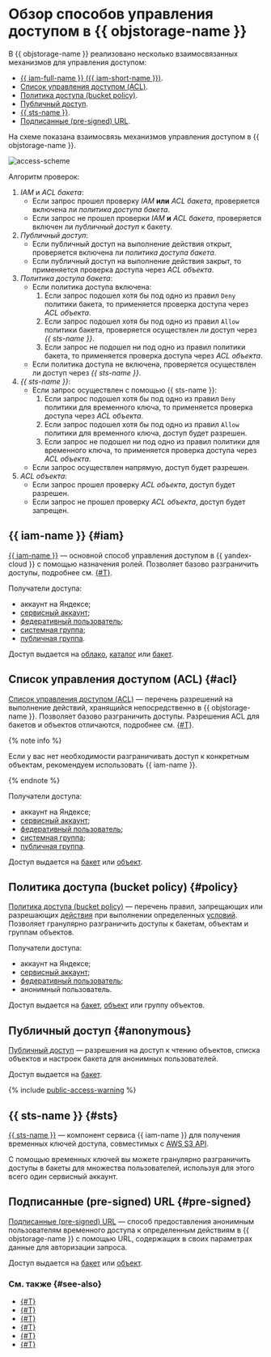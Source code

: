 # Обзор способов управления доступом в {{ objstorage-name }}

В {{ objstorage-name }} реализовано несколько взаимосвязанных механизмов для управления доступом:
* [{{ iam-full-name }} ({{ iam-short-name }})](#iam).
* [Список управления доступом (ACL)](#acl).
* [Политика доступа (bucket policy)](#policy).
* [Публичный доступ](#anonymous).
* [{{ sts-name }}](#sts).
* [Подписанные (pre-signed) URL](#pre-signed).

На схеме показана взаимосвязь механизмов управления доступом в {{ objstorage-name }}.

![access-scheme](../../_assets/storage/access-scheme.svg)

Алгоритм проверок:

1. _IAM_ и _ACL бакета_:
    * Если запрос прошел проверку _IAM_ **или** _ACL бакета_, проверяется включена ли _политика доступа бакета_.
    * Если запрос не прошел проверки _IAM_ **и** _ACL бакета_, проверяется включен ли _публичный доступ_ к бакету.
1. _Публичный доступ_:
    * Если публичный доступ на выполнение действия открыт, проверяется включена ли _политика доступа бакета_.
    * Если публичный доступ на выполнение действия закрыт, то применяется проверка доступа через _ACL объекта_.
1. _Политика доступа бакета_:
    * Если политика доступа включена:
      1. Если запрос подошел хотя бы под одно из правил `Deny` политики бакета, то применяется проверка доступа через _ACL объекта_.
      1. Если запрос подошел хотя бы под одно из правил `Allow` политики бакета, проверяется осуществлен ли доступ через _{{ sts-name }}_.
      1. Если запрос не подошел ни под одно из правил политики бакета, то применяется проверка доступа через _ACL объекта_.
    * Если политика доступа не включена, проверяется осуществлен ли доступ через _{{ sts-name }}_.
1. _{{ sts-name }}_:
    * Если запрос осуществлен с помощью {{ sts-name }}:
      1. Если запрос подошел хотя бы под одно из правил `Deny` политики для временного ключа, то применяется проверка доступа через _ACL объекта_.
      1. Если запрос подошел хотя бы под одно из правил `Allow` политики для временного ключа, доступ будет разрешен.
      1. Если запрос не подошел ни под одно из правил политики для временного ключа, то применяется проверка доступа через _ACL объекта_.
    * Если запрос осуществлен напрямую, доступ будет разрешен.
1. _ACL объекта_:
    * Если запрос прошел проверку _ACL объекта_, доступ будет разрешен.
    * Если запрос не прошел проверку _ACL объекта_, доступ будет запрещен.

## {{ iam-name }} {#iam}

[{{ iam-name }}](./index.md) — основной способ управления доступом в {{ yandex-cloud }} с помощью назначения ролей. Позволяет базово разграничить доступы, подробнее см. [{#T}](./index.md#roles-list).

Получатели доступа: 
* аккаунт на Яндексе;
* [сервисный аккаунт](../../iam/concepts/users/service-accounts.md);
* [федеративный пользователь](../../iam/concepts/federations.md);
* [системная группа](../../iam/concepts/access-control/system-group.md);
* [публичная группа](../../iam/concepts/access-control/public-group.md).

Доступ выдается на [облако](../../resource-manager/concepts/resources-hierarchy.md#cloud), [каталог](../../resource-manager/concepts/resources-hierarchy.md#folder) или [бакет](../concepts/bucket.md).

## Список управления доступом (ACL) {#acl}

[Список управления доступом (ACL)](./acl.md) — перечень разрешений на выполнение действий, хранящийся непосредственно в {{ objstorage-name }}. Позволяет базово разграничить доступы. Разрешения ACL для бакетов и объектов отличаются, подробнее см. [{#T}](./acl.md#permissions-types).

{% note info %}

Если у вас нет необходимости разграничивать доступ к конкретным объектам, рекомендуем использовать {{ iam-name }}.

{% endnote %}

Получатели доступа: 
* аккаунт на Яндексе;
* [сервисный аккаунт](../../iam/concepts/users/service-accounts.md);
* [федеративный пользователь](../../iam/concepts/federations.md);
* [системная группа](../../iam/concepts/access-control/system-group.md);
* [публичная группа](../../iam/concepts/access-control/public-group.md).

Доступ выдается на [бакет](../concepts/bucket.md) или [объект](../concepts/object.md).

## Политика доступа (bucket policy) {#policy}

[Политика доступа (bucket policy)](./policy.md) — перечень правил, запрещающих или разрешающих [действия](../s3/api-ref/policy/actions.md) при выполнении определенных [условий](../s3/api-ref/policy/conditions.md). Позволяет гранулярно разграничить доступы к бакетам, объектам и группам объектов.

Получатели доступа: 
* аккаунт на Яндексе;
* [сервисный аккаунт](../../iam/concepts/users/service-accounts.md);
* [федеративный пользователь](../../iam/concepts/federations.md);
* анонимный пользователь.

Доступ выдается на [бакет](../concepts/bucket.md), [объект](../concepts/object.md) или группу объектов.

## Публичный доступ {#anonymous}

[Публичный доступ](./public-access.md) — разрешения на доступ к чтению объектов, списка объектов и настроек бакета для анонимных пользователей.

Доступ выдается на [бакет](../concepts/bucket.md).

{% include [public-access-warning](../../_includes/storage/security/public-access-warning.md) %}

## {{ sts-name }} {#sts}

[{{ sts-name }}](./sts.md) — компонент сервиса {{ iam-name }} для получения временных ключей доступа, совместимых с [AWS S3 API](../s3/index.md).

С помощью временных ключей вы можете гранулярно разграничить доступы в бакеты для множества пользователей, используя для этого всего один сервисный аккаунт.

## Подписанные (pre-signed) URL {#pre-signed}

[Подписанные (pre-signed) URL](./pre-signed-urls.md) — способ предоставления анонимным пользователям временного доступа к определенным действиям в {{ objstorage-name }} с помощью URL, содержащих в своих параметрах данные для авторизации запроса.

Доступ выдается на [бакет](../concepts/bucket.md) или [объект](../concepts/object.md).

### См. также {#see-also}

* [{#T}](../operations/buckets/iam-access.md)
* [{#T}](../operations/buckets/edit-acl.md)
* [{#T}](../operations/objects/edit-acl.md)
* [{#T}](../operations/buckets/policy.md)
* [{#T}](../operations/buckets/bucket-availability.md)
* [{#T}](../operations/buckets/create-sts-key.md)